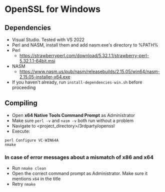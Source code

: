 # OpenSSL for Windows
## Dependencies
- Visual Studio. Tested with VS 2022
- Perl and NASM, install them and add nasm.exe's directory to %PATH%
- Perl
  - https://strawberryperl.com/download/5.32.1.1/strawberry-perl-5.32.1.1-64bit.msi
- NASM
  - https://www.nasm.us/pub/nasm/releasebuilds/2.15.05/win64/nasm-2.15.05-installer-x64.exe
- If you haven't already, run `install-dependencies-win.sh` before proceeding

## Compiling
- Open **x64 Native Tools Command Prompt** as Administrator
- Make sure `perl -v` and `nasm -v` both run without a problem
- Navigate to <project_directory>/3rdparty/openssl
- Execute:
```
perl Configure VC-WIN64A
nmake
```

### In case of error messages about a mismatch of x86 and x64 
- Run `nmake clean`
- Open the correct command prompt as Administrator. Make sure it mentions `x64` in the title
- Retry `nmake`

